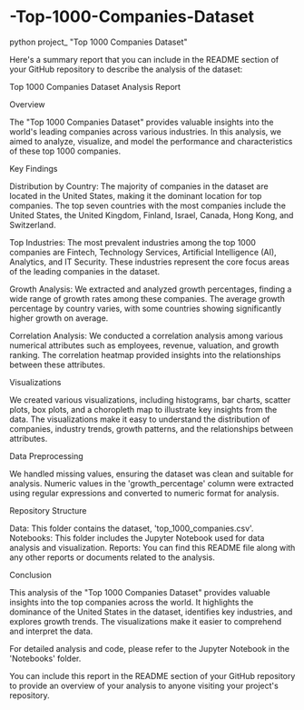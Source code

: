 # -Top-1000-Companies-Dataset
python project_ "Top 1000 Companies Dataset"

Here's a summary report that you can include in the README section of your GitHub repository to describe the analysis of the dataset:

Top 1000 Companies Dataset Analysis Report
 
 Overview

The "Top 1000 Companies Dataset" provides valuable insights into the world's leading companies across various industries. In this analysis, we aimed to analyze, visualize, and model the performance and characteristics of these top 1000 companies.

Key Findings

Distribution by Country:
            The majority of companies in the dataset are located in the United States, making it the dominant location for top companies.
             The top seven countries with the most companies include the United States, the United Kingdom, Finland, Israel, Canada, Hong Kong, and Switzerland.

Top Industries:
             The most prevalent industries among the top 1000 companies are Fintech, Technology Services, Artificial Intelligence (AI), Analytics, and IT Security.
              These industries represent the core focus areas of the leading companies in the dataset.

Growth Analysis:
              We extracted and analyzed growth percentages, finding a wide range of growth rates among these companies.
              The average growth percentage by country varies, with some countries showing significantly higher growth on average.

Correlation Analysis:
              We conducted a correlation analysis among various numerical attributes such as employees, revenue, valuation, and growth ranking.
              The correlation heatmap provided insights into the relationships between these attributes.

Visualizations

We created various visualizations, including histograms, bar charts, scatter plots, box plots, and a choropleth map to illustrate key insights from the data.
The visualizations make it easy to understand the distribution of companies, industry trends, growth patterns, and the relationships between attributes.

Data Preprocessing

We handled missing values, ensuring the dataset was clean and suitable for analysis.
Numeric values in the 'growth_percentage' column were extracted using regular expressions and converted to numeric format for analysis.

Repository Structure

Data: This folder contains the dataset, 'top_1000_companies.csv'.
Notebooks: This folder includes the Jupyter Notebook used for data analysis and visualization.
Reports: You can find this README file along with any other reports or documents related to the analysis.


Conclusion


This analysis of the "Top 1000 Companies Dataset" provides valuable insights into the top companies across the world. It highlights the dominance of the United States in the dataset, identifies key industries, and explores growth trends. The visualizations make it easier to comprehend and interpret the data.

For detailed analysis and code, please refer to the Jupyter Notebook in the 'Notebooks' folder.

You can include this report in the README section of your GitHub repository to provide an overview of your analysis to anyone visiting your project's repository.





